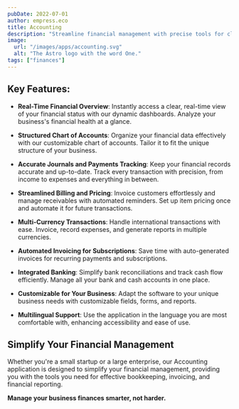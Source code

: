 ```yaml
---
pubDate: 2022-07-01
author: empress.eco
title: Accounting
description: "Streamline financial management with precise tools for clear, accurate insights."
image:
  url: "/images/apps/accounting.svg"
  alt: "The Astro logo with the word One."
tags: ["finances"]
---
```


## Key Features:

- **Real-Time Financial Overview**: Instantly access a clear, real-time view of your financial status with our dynamic dashboards. Analyze your business's financial health at a glance.

- **Structured Chart of Accounts**: Organize your financial data effectively with our customizable chart of accounts. Tailor it to fit the unique structure of your business.

- **Accurate Journals and Payments Tracking**: Keep your financial records accurate and up-to-date. Track every transaction with precision, from income to expenses and everything in between.

- **Streamlined Billing and Pricing**: Invoice customers effortlessly and manage receivables with automated reminders. Set up item pricing once and automate it for future transactions.

- **Multi-Currency Transactions**: Handle international transactions with ease. Invoice, record expenses, and generate reports in multiple currencies.

- **Automated Invoicing for Subscriptions**: Save time with auto-generated invoices for recurring payments and subscriptions.

- **Integrated Banking**: Simplify bank reconciliations and track cash flow efficiently. Manage all your bank and cash accounts in one place.

- **Customizable for Your Business**: Adapt the software to your unique business needs with customizable fields, forms, and reports.

- **Multilingual Support**: Use the application in the language you are most comfortable with, enhancing accessibility and ease of use.

## Simplify Your Financial Management

Whether you're a small startup or a large enterprise, our Accounting application is designed to simplify your financial management, providing you with the tools you need for effective bookkeeping, invoicing, and financial reporting.

**Manage your business finances smarter, not harder.**